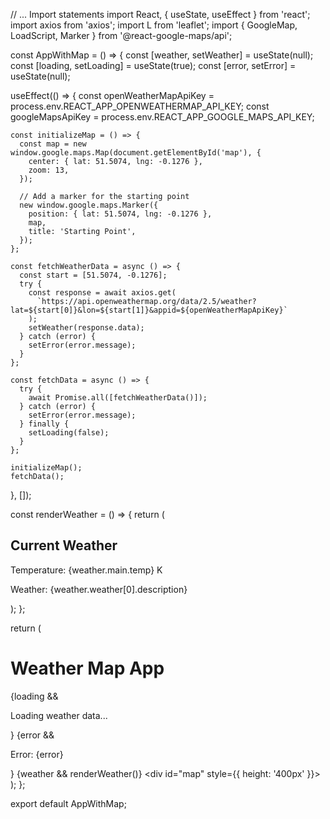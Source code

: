 // ... Import statements
import React, { useState, useEffect } from 'react';
import axios from 'axios';
import L from 'leaflet';
import { GoogleMap, LoadScript, Marker } from '@react-google-maps/api';

const AppWithMap = () => {
  const [weather, setWeather] = useState(null);
  const [loading, setLoading] = useState(true);
  const [error, setError] = useState(null);

  useEffect(() => {
    const openWeatherMapApiKey = process.env.REACT_APP_OPENWEATHERMAP_API_KEY;
    const googleMapsApiKey = process.env.REACT_APP_GOOGLE_MAPS_API_KEY;

    const initializeMap = () => {
      const map = new window.google.maps.Map(document.getElementById('map'), {
        center: { lat: 51.5074, lng: -0.1276 },
        zoom: 13,
      });

      // Add a marker for the starting point
      new window.google.maps.Marker({
        position: { lat: 51.5074, lng: -0.1276 },
        map,
        title: 'Starting Point',
      });
    };

    const fetchWeatherData = async () => {
      const start = [51.5074, -0.1276];
      try {
        const response = await axios.get(
          `https://api.openweathermap.org/data/2.5/weather?lat=${start[0]}&lon=${start[1]}&appid=${openWeatherMapApiKey}`
        );
        setWeather(response.data);
      } catch (error) {
        setError(error.message);
      }
    };

    const fetchData = async () => {
      try {
        await Promise.all([fetchWeatherData()]);
      } catch (error) {
        setError(error.message);
      } finally {
        setLoading(false);
      }
    };

    initializeMap();
    fetchData();
  }, []);

  const renderWeather = () => {
    return (
      <div>
        <h2>Current Weather</h2>
        <p>Temperature: {weather.main.temp} K</p>
        <p>Weather: {weather.weather[0].description}</p>
      </div>
    );
  };

  return (
    <div>
      <h1>Weather Map App</h1>
      {loading && <p>Loading weather data...</p>}
      {error && <p>Error: {error}</p>}
      {weather && renderWeather()}
      <div id="map" style={{ height: '400px' }}></div>
    </div>
  );
};

export default AppWithMap;
